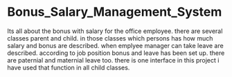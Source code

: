 # Bonus_Salary_Management_System
Its all about the bonus with salary for the office employee.
there are several classes parent and child. in those classes which persons has how much salary and bonus are described.
when emplyee manager can take leave are described.
according to job position bonus and leave has been set up.
there are paternial and maternial leave too.
there is one interface in this project i have used that function in all child classes.
